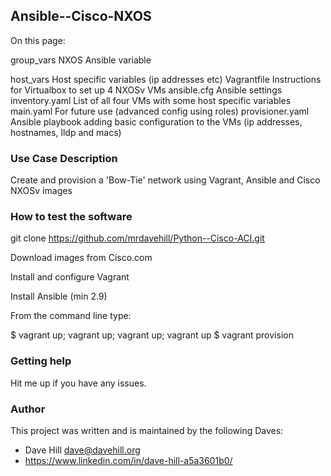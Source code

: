 ## Ansible--Cisco-NXOS

On this page:

group_vars       NXOS Ansible variable

host_vars        Host specific variables (ip addresses etc)
Vagrantfile       Instructions for Virtualbox to set up 4 NXOSv VMs
ansible.cfg       Ansible settings
inventory.yaml    List of all four VMs with some host specific variables
main.yaml         For future use (advanced config using roles)
provisioner.yaml  Ansible playbook adding basic configuration to the VMs (ip addresses, hostnames, lldp and macs)
 
### Use Case Description

Create and provision a 'Bow-Tie' network using Vagrant, Ansible and Cisco NXOSv images

### How to test the software

git clone https://github.com/mrdavehill/Python--Cisco-ACI.git

Download images from Cisco.com

Install and configure Vagrant

Install Ansible (min 2.9)

From the command line type:

$ vagrant up; vagrant up; vagrant up; vagrant up
$ vagrant provision

### Getting help

Hit me up if you have any issues.

### Author

This project was written and is maintained by the following Daves:

* Dave Hill <dave@davehill.org>
* https://www.linkedin.com/in/dave-hill-a5a3601b0/
